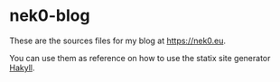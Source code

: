 # nek0-blog

These are the sources files for my blog at <https://nek0.eu>.

You can use them as reference on how to use the statix site generator
[Hakyll](https://jaspervdj.be/hakyll/).
